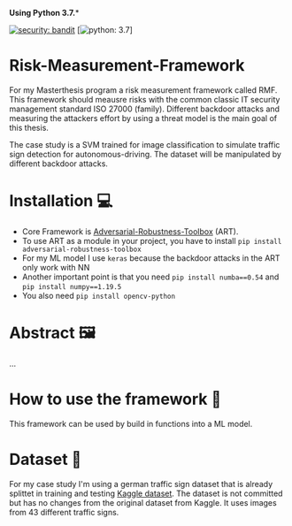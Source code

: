 **Using Python 3.7.***

[![security: bandit](https://img.shields.io/badge/security-bandit-yellow.svg)](https://github.com/PyCQA/bandit) [![python: 3.7](https://img.shields.io/badge/python-3.7-blue)]

# Risk-Measurement-Framework
For my Masterthesis program a risk measurement framework called RMF. This framework should meausre risks with the common classic IT security management standard ISO 27000 (family). Different backdoor attacks and measuring the attackers effort by using a threat model is the main goal of this thesis.

The case study is a SVM trained for image classification to simulate traffic sign detection for autonomous-driving. The dataset will be manipulated by different backdoor attacks.

# Installation 💻
- Core Framework is [Adversarial-Robustness-Toolbox](https://github.com/Trusted-AI/adversarial-robustness-toolbox) (ART).  
- To use ART as a module in your project, you have to install `pip install adversarial-robustness-toolbox`
- For my ML model I use `keras` because the backdoor attacks in the ART only work with NN
- Another important point is that you need `pip install numba==0.54` and `pip install numpy==1.19.5`
- You also need `pip install opencv-python`

# Abstract 🖼️

...

# How to use the framework 🚀

This framework can be used by build in functions into a ML model.

# Dataset 🛑

For my case study I'm using a german traffic sign dataset that is already splittet in training and testing [Kaggle dataset](https://www.kaggle.com/meowmeowmeowmeowmeow/gtsrb-german-traffic-sign/version/1). The dataset is not committed but has no changes from the original dataset from Kaggle.
It uses images from 43 different traffic signs.
